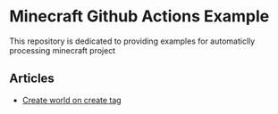 # Minecraft Github Actions Example

This repository is dedicated to providing examples for automaticlly processing minecraft project

## Articles

- [Create world on create tag](./Tutorials/Create%20world%20on%20create%20tag.md)